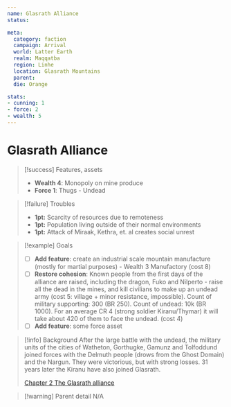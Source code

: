 ```yaml
---
name: Glasrath Alliance
status:

meta:
  category: faction
  campaign: Arrival
  world: Latter Earth
  realm: Maqqatba
  region: Linhe
  location: Glasrath Mountains
  parent:  
  die: Orange

stats:
- cunning: 1
- force: 2
- wealth: 5
---
```

# Glasrath Alliance

> [!success] Features, assets
> - **Wealth 4**: Monopoly on mine produce
> - **Force 1**: Thugs - Undead

> [!failure] Troubles
> - **1pt:** Scarcity of resources due to remoteness
> - **1pt:** Population living outside of their normal environments
> - **1pt:** Attack of Miraak, Kethra, et. al creates social unrest

> [!example] Goals
> - [ ] **Add feature**: create an industrial scale mountain manufacture (mostly for martial purposes) - Wealth 3 Manufactory (cost 8)
> - [ ] **Restore cohesion**: Known people from the first days of the alliance are raised, including the dragon, Fuko and Nilperto - raise all the dead in the mines, and kill civilians to make up an undead army (cost 5: village + minor resistance, impossible). Count of military supporting: 300 (BR 250). Count of undead: 10k (BR 1000). For an average CR 4 (strong soldier Kiranu/Thymar) it will take about 420 of them to face the undead. (cost 4)
> - [ ] **Add feature**: some force asset

> [!info] Background
> After the large battle with the undead, the military units of the cities of Watheton, Gorthugke, Gamunz and Tolfoddund joined forces with the Delmuth people (drows from the Ghost Domain) and the Nargun. They were victorious, but with strong losses.
> 31 years later the Kiranu have also joined Glasrath.
> 
> [Chapter 2 The Glasrath alliance](../../_published/arrival/abridged.md#Chapter%202%20The%20Glasrath%20alliance)


> [!warning] Parent detail
> N/A
